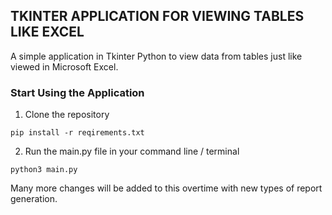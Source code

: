 ## TKINTER APPLICATION FOR VIEWING TABLES LIKE EXCEL

A simple application in Tkinter Python to view data from tables just like viewed in Microsoft Excel.

### Start Using the Application
1. Clone the repository
```
pip install -r reqirements.txt
```
2. Run the main.py file in your command line / terminal
```
python3 main.py
```

Many more changes will be added to this overtime with new types of report generation.

